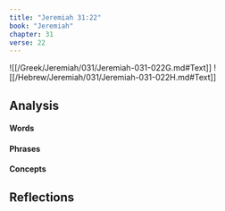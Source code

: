 ```yaml
---
title: "Jeremiah 31:22"
book: "Jeremiah"
chapter: 31
verse: 22
---
```

![[/Greek/Jeremiah/031/Jeremiah-031-022G.md#Text]]
![[/Hebrew/Jeremiah/031/Jeremiah-031-022H.md#Text]]

## Analysis

#### Words

#### Phrases

#### Concepts

## Reflections
